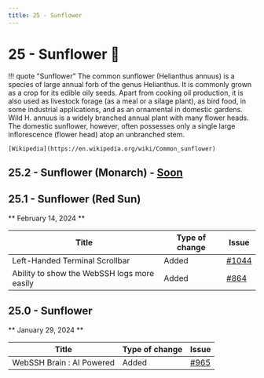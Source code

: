 ```yaml
---
title: 25 - Sunflower
---
```

# 25 - Sunflower :sunflower:
!!! quote "Sunflower"
    The common sunflower (Helianthus annuus) is a species of large annual forb of the genus Helianthus. It is commonly grown as a crop for its edible oily seeds. Apart from cooking oil production, it is also used as livestock forage (as a meal or a silage plant), as bird food, in some industrial applications, and as an ornamental in domestic gardens. Wild H. annuus is a widely branched annual plant with many flower heads. The domestic sunflower, however, often possesses only a single large inflorescence (flower head) atop an unbranched stem.

    [Wikipedia](https://en.wikipedia.org/wiki/Common_sunflower)

## 25.2 - Sunflower (Monarch) - [Soon](https://webssh.net/documentation/becoming-external-tester/)

## 25.1 - Sunflower (Red Sun)
** February 14, 2024 **

| Title | Type of change | Issue |
| --- | --- | --- |
| Left-Handed Terminal Scrollbar | Added | [#1044](https://github.com/isontheline/pro.webssh.net/issues/1044) |
| Ability to show the WebSSH logs more easily | Added | [#864](https://github.com/isontheline/pro.webssh.net/issues/864) |

## 25.0 - Sunflower
** January 29, 2024 **

| Title | Type of change | Issue |
| --- | --- | --- |
| WebSSH Brain : AI Powered | Added | [#965](https://github.com/isontheline/pro.webssh.net/issues/965) |
